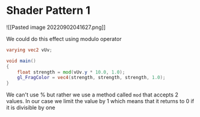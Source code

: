 # Shader Pattern 1
![[Pasted image 20220902041627.png]]

We could do this effect using modulo operator
```glsl
varying vec2 vUv;

void main()
{
    float strength = mod(vUv.y * 10.0, 1.0);
    gl_FragColor = vec4(strength, strength, strength, 1.0);
}
```

We can't use % but rather we use a method called `mod` that accepts 2 values. In our case we limit the value by 1 which means that it returns to 0 if it is divisible by one

